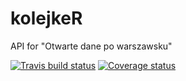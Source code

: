 # kolejkeR
API for "Otwarte dane po warszawsku"


[![Travis build status](https://travis-ci.org/sowiks2711/RPackage.svg?branch=master)](https://travis-ci.org/sowiks2711/RPackage)
[![Coverage status](https://codecov.io/gh/sowiks2711/RPackage/branch/master/graph/badge.svg)](https://codecov.io/github/sowiks2711/RPackage?branch=master)
